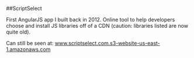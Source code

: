 ##ScriptSelect

First AngularJS app I built back in 2012.  Online tool to help developers choose and install JS libraries off of a CDN (caution: libraries listed are now quite old).

Can still be seen at: www.scriptselect.com.s3-website-us-east-1.amazonaws.com
